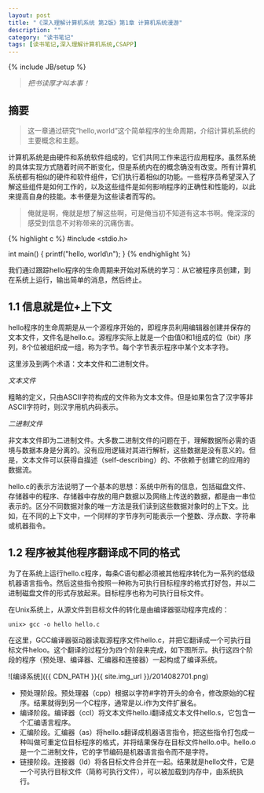 ```yaml
---
layout: post
title: "《深入理解计算机系统 第2版》第1章 计算机系统漫游"
description: ""
category: "读书笔记"
tags: [读书笔记,深入理解计算机系统,CSAPP]
---
```

{% include JB/setup %}

> *把书读厚才叫本事！*

## 摘要

> 这一章通过研究“hello,world”这个简单程序的生命周期，介绍计算机系统的主要概念和主题。

计算机系统是由硬件和系统软件组成的，它们共同工作来运行应用程序。虽然系统的具体实现方式随着时间不断变化，但是系统内在的概念确没有改变。所有计算机系统都有相似的硬件和软件组件，它们执行着相似的功能。一些程序员希望深入了解这些组件是如何工作的，以及这些组件是如何影响程序的正确性和性能的，以此来提高自身的技能。本书便是为这些读者而写的。

> 俺就是啊，俺就是想了解这些啊，可是俺当初不知道有这本书啊。俺深深的感受到信息不对称带来的沉痛伤害。

{% highlight c %}
#include <stdio.h>

int main()
{
	printf("hello, world\n");
}
{% endhighlight %}

我们通过跟踪hello程序的生命周期来开始对系统的学习：从它被程序员创建，到在系统上运行，输出简单的消息，然后终止。

## 1.1 信息就是位+上下文

hello程序的生命周期是从一个源程序开始的，即程序员利用编辑器创建并保存的文本文件，文件名是hello.c。源程序实际上就是一个由值0和1组成的位（bit）序列，8个位被组织成一组，称为字节。每个字节表示程序中某个文本字符。

这里涉及到两个术语：文本文件和二进制文件。

*文本文件*

粗略的定义，只由ASCII字符构成的文件称为文本文件。但是如果包含了汉字等非ASCII字符时，则汉字用机内码表示。

*二进制文件*

非文本文件即为二进制文件。大多数二进制文件的问题在于，理解数据所必需的语境与数据本身是分离的。没有应用逻辑对其进行解析，这些数据是没有意义的。但是，文本文件可以获得自描述（self-describing）的、不依赖于创建它的应用的数据流。

hello.c的表示方法说明了一个基本的思想：系统中所有的信息，包括磁盘文件、存储器中的程序、存储器中存放的用户数据以及网络上传送的数据，都是由一串位表示的。区分不同数据对象的唯一方法是我们读到这些数据对象时的上下文。比如，在不同的上下文中，一个同样的字节序列可能表示一个整数、浮点数、字符串或机器指令。

## 1.2 程序被其他程序翻译成不同的格式

为了在系统上运行hello.c程序，每条C语句都必须被其他程序转化为一系列的低级机器语言指令。然后这些指令按照一种称为可执行目标程序的格式打好包，并以二进制磁盘文件的形式存放起来。目标程序也称为可执行目标文件。

在Unix系统上，从源文件到目标文件的转化是由编译器驱动程序完成的：

	unix> gcc -o hello hello.c

在这里，GCC编译器驱动器读取源程序文件hello.c，并把它翻译成一个可执行目标文件heloo。这个翻译的过程分为四个阶段来完成，如下图所示。执行这四个阶段的程序（预处理、编译器、汇编器和连接器）一起构成了编译系统。

![编译系统]({{ CDN_PATH }}{{ site.img_url }}/2014082701.png)

* 预处理阶段。预处理器（cpp）根据以字符#字符开头的命令，修改原始的C程序。结果就得到另一个C程序，通常是以.i作为文件扩展名。
* 编译阶段。编译器（ccl）将文本文件hello.i翻译成文本文件hello.s，它包含一个汇编语言程序。
* 汇编阶段。汇编器（as）将hello.s翻译成机器语言指令，把这些指令打包成一种叫做可重定位目标程序的格式，并将结果保存在目标文件hello.o中。hello.o是一个二进制文件，它的字节编码是机器语言指令而不是字符。
* 链接阶段。连接器（ld）将各目标文件合并在一起。结果就是hello文件，它是一个可执行目标文件（简称可执行文件），可以被加载到内存中，由系统执行。